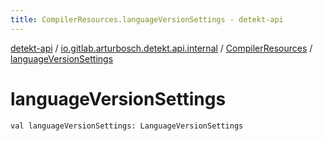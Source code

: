 ```yaml
---
title: CompilerResources.languageVersionSettings - detekt-api
---
```


[detekt-api](../../index.html) / [io.gitlab.arturbosch.detekt.api.internal](../index.html) / [CompilerResources](index.html) / [languageVersionSettings](./language-version-settings.html)

# languageVersionSettings

`val languageVersionSettings: LanguageVersionSettings`